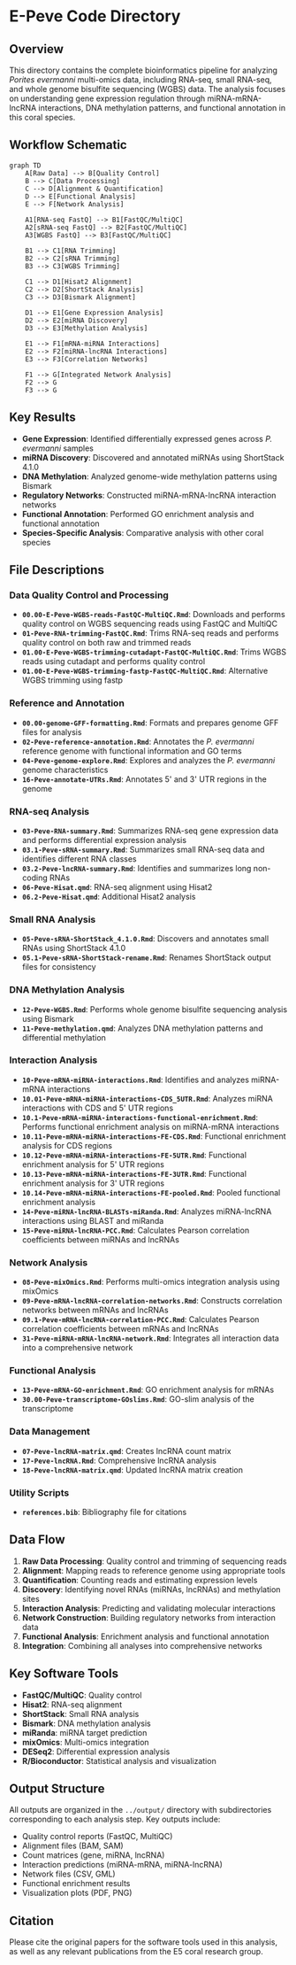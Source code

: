 # E-Peve Code Directory

## Overview

This directory contains the complete bioinformatics pipeline for analyzing *Porites evermanni* multi-omics data, including RNA-seq, small RNA-seq, and whole genome bisulfite sequencing (WGBS) data. The analysis focuses on understanding gene expression regulation through miRNA-mRNA-lncRNA interactions, DNA methylation patterns, and functional annotation in this coral species.

## Workflow Schematic

```mermaid
graph TD
    A[Raw Data] --> B[Quality Control]
    B --> C[Data Processing]
    C --> D[Alignment & Quantification]
    D --> E[Functional Analysis]
    E --> F[Network Analysis]
    
    A1[RNA-seq FastQ] --> B1[FastQC/MultiQC]
    A2[sRNA-seq FastQ] --> B2[FastQC/MultiQC]
    A3[WGBS FastQ] --> B3[FastQC/MultiQC]
    
    B1 --> C1[RNA Trimming]
    B2 --> C2[sRNA Trimming]
    B3 --> C3[WGBS Trimming]
    
    C1 --> D1[Hisat2 Alignment]
    C2 --> D2[ShortStack Analysis]
    C3 --> D3[Bismark Alignment]
    
    D1 --> E1[Gene Expression Analysis]
    D2 --> E2[miRNA Discovery]
    D3 --> E3[Methylation Analysis]
    
    E1 --> F1[mRNA-miRNA Interactions]
    E2 --> F2[miRNA-lncRNA Interactions]
    E3 --> F3[Correlation Networks]
    
    F1 --> G[Integrated Network Analysis]
    F2 --> G
    F3 --> G
```

## Key Results

- **Gene Expression**: Identified differentially expressed genes across *P. evermanni* samples
- **miRNA Discovery**: Discovered and annotated miRNAs using ShortStack 4.1.0
- **DNA Methylation**: Analyzed genome-wide methylation patterns using Bismark
- **Regulatory Networks**: Constructed miRNA-mRNA-lncRNA interaction networks
- **Functional Annotation**: Performed GO enrichment analysis and functional annotation
- **Species-Specific Analysis**: Comparative analysis with other coral species

## File Descriptions

### Data Quality Control and Processing

- **`00.00-E-Peve-WGBS-reads-FastQC-MultiQC.Rmd`**: Downloads and performs quality control on WGBS sequencing reads using FastQC and MultiQC
- **`01-Peve-RNA-trimming-FastQC.Rmd`**: Trims RNA-seq reads and performs quality control on both raw and trimmed reads
- **`01.00-E-Peve-WGBS-trimming-cutadapt-FastQC-MultiQC.Rmd`**: Trims WGBS reads using cutadapt and performs quality control
- **`01.00-E-Peve-WGBS-trimming-fastp-FastQC-MultiQC.Rmd`**: Alternative WGBS trimming using fastp

### Reference and Annotation

- **`00.00-genome-GFF-formatting.Rmd`**: Formats and prepares genome GFF files for analysis
- **`02-Peve-reference-annotation.Rmd`**: Annotates the *P. evermanni* reference genome with functional information and GO terms
- **`04-Peve-genome-explore.Rmd`**: Explores and analyzes the *P. evermanni* genome characteristics
- **`16-Peve-annotate-UTRs.Rmd`**: Annotates 5' and 3' UTR regions in the genome

### RNA-seq Analysis

- **`03-Peve-RNA-summary.Rmd`**: Summarizes RNA-seq gene expression data and performs differential expression analysis
- **`03.1-Peve-sRNA-summary.Rmd`**: Summarizes small RNA-seq data and identifies different RNA classes
- **`03.2-Peve-lncRNA-summary.Rmd`**: Identifies and summarizes long non-coding RNAs
- **`06-Peve-Hisat.qmd`**: RNA-seq alignment using Hisat2
- **`06.2-Peve-Hisat.qmd`**: Additional Hisat2 analysis

### Small RNA Analysis

- **`05-Peve-sRNA-ShortStack_4.1.0.Rmd`**: Discovers and annotates small RNAs using ShortStack 4.1.0
- **`05.1-Peve-sRNA-ShortStack-rename.Rmd`**: Renames ShortStack output files for consistency

### DNA Methylation Analysis

- **`12-Peve-WGBS.Rmd`**: Performs whole genome bisulfite sequencing analysis using Bismark
- **`11-Peve-methylation.qmd`**: Analyzes DNA methylation patterns and differential methylation

### Interaction Analysis

- **`10-Peve-mRNA-miRNA-interactions.Rmd`**: Identifies and analyzes miRNA-mRNA interactions
- **`10.01-Peve-mRNA-miRNA-interactions-CDS_5UTR.Rmd`**: Analyzes miRNA interactions with CDS and 5' UTR regions
- **`10.1-Peve-mRNA-miRNA-interactions-functional-enrichment.Rmd`**: Performs functional enrichment analysis on miRNA-mRNA interactions
- **`10.11-Peve-mRNA-miRNA-interactions-FE-CDS.Rmd`**: Functional enrichment analysis for CDS regions
- **`10.12-Peve-mRNA-miRNA-interactions-FE-5UTR.Rmd`**: Functional enrichment analysis for 5' UTR regions
- **`10.13-Peve-mRNA-miRNA-interactions-FE-3UTR.Rmd`**: Functional enrichment analysis for 3' UTR regions
- **`10.14-Peve-mRNA-miRNA-interactions-FE-pooled.Rmd`**: Pooled functional enrichment analysis
- **`14-Peve-miRNA-lncRNA-BLASTs-miRanda.Rmd`**: Analyzes miRNA-lncRNA interactions using BLAST and miRanda
- **`15-Peve-miRNA-lncRNA-PCC.Rmd`**: Calculates Pearson correlation coefficients between miRNAs and lncRNAs

### Network Analysis

- **`08-Peve-mixOmics.Rmd`**: Performs multi-omics integration analysis using mixOmics
- **`09-Peve-mRNA-lncRNA-correlation-networks.Rmd`**: Constructs correlation networks between mRNAs and lncRNAs
- **`09.1-Peve-mRNA-lncRNA-correlation-PCC.Rmd`**: Calculates Pearson correlation coefficients between mRNAs and lncRNAs
- **`31-Peve-miRNA-mRNA-lncRNA-network.Rmd`**: Integrates all interaction data into a comprehensive network

### Functional Analysis

- **`13-Peve-mRNA-GO-enrichment.Rmd`**: GO enrichment analysis for mRNAs
- **`30.00-Peve-transcriptome-GOslims.Rmd`**: GO-slim analysis of the transcriptome

### Data Management

- **`07-Peve-lncRNA-matrix.qmd`**: Creates lncRNA count matrix
- **`17-Peve-lncRNA.Rmd`**: Comprehensive lncRNA analysis
- **`18-Peve-lncRNA-matrix.qmd`**: Updated lncRNA matrix creation

### Utility Scripts

- **`references.bib`**: Bibliography file for citations

## Data Flow

1. **Raw Data Processing**: Quality control and trimming of sequencing reads
2. **Alignment**: Mapping reads to reference genome using appropriate tools
3. **Quantification**: Counting reads and estimating expression levels
4. **Discovery**: Identifying novel RNAs (miRNAs, lncRNAs) and methylation sites
5. **Interaction Analysis**: Predicting and validating molecular interactions
6. **Network Construction**: Building regulatory networks from interaction data
7. **Functional Analysis**: Enrichment analysis and functional annotation
8. **Integration**: Combining all analyses into comprehensive networks

## Key Software Tools

- **FastQC/MultiQC**: Quality control
- **Hisat2**: RNA-seq alignment
- **ShortStack**: Small RNA analysis
- **Bismark**: DNA methylation analysis
- **miRanda**: miRNA target prediction
- **mixOmics**: Multi-omics integration
- **DESeq2**: Differential expression analysis
- **R/Bioconductor**: Statistical analysis and visualization

## Output Structure

All outputs are organized in the `../output/` directory with subdirectories corresponding to each analysis step. Key outputs include:

- Quality control reports (FastQC, MultiQC)
- Alignment files (BAM, SAM)
- Count matrices (gene, miRNA, lncRNA)
- Interaction predictions (miRNA-mRNA, miRNA-lncRNA)
- Network files (CSV, GML)
- Functional enrichment results
- Visualization plots (PDF, PNG)

## Citation

Please cite the original papers for the software tools used in this analysis, as well as any relevant publications from the E5 coral research group.
